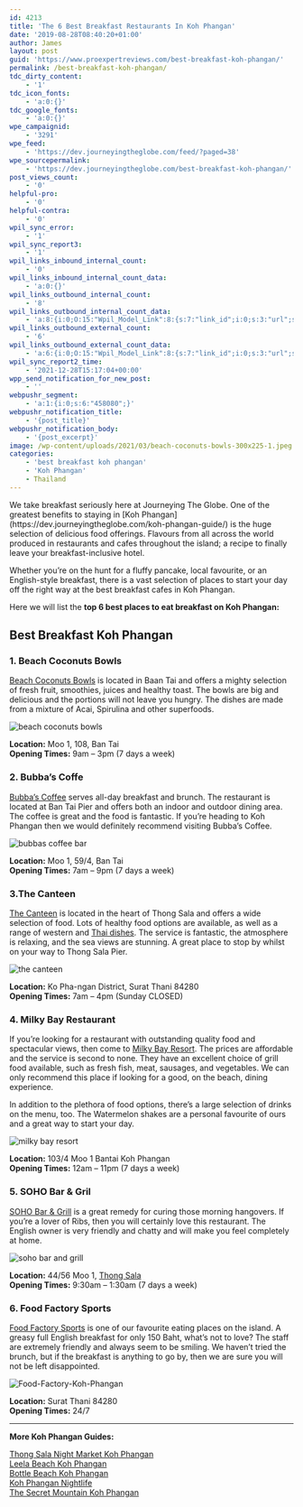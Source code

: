 ```yaml
---
id: 4213
title: 'The 6 Best Breakfast Restaurants In Koh Phangan'
date: '2019-08-28T08:40:20+01:00'
author: James
layout: post
guid: 'https://www.proexpertreviews.com/best-breakfast-koh-phangan/'
permalink: /best-breakfast-koh-phangan/
tdc_dirty_content:
    - '1'
tdc_icon_fonts:
    - 'a:0:{}'
tdc_google_fonts:
    - 'a:0:{}'
wpe_campaignid:
    - '3291'
wpe_feed:
    - 'https://dev.journeyingtheglobe.com/feed/?paged=38'
wpe_sourcepermalink:
    - 'https://dev.journeyingtheglobe.com/best-breakfast-koh-phangan/'
post_views_count:
    - '0'
helpful-pro:
    - '0'
helpful-contra:
    - '0'
wpil_sync_error:
    - '1'
wpil_sync_report3:
    - '1'
wpil_links_inbound_internal_count:
    - '0'
wpil_links_inbound_internal_count_data:
    - 'a:0:{}'
wpil_links_outbound_internal_count:
    - '8'
wpil_links_outbound_internal_count_data:
    - 'a:8:{i:0;O:15:"Wpil_Model_Link":8:{s:7:"link_id";i:0;s:3:"url";s:53:"https://www.journeyingtheglobe.com/koh-phangan-guide/";s:4:"host";s:22:"journeyingtheglobe.com";s:8:"internal";b:1;s:4:"post";O:15:"Wpil_Model_Post":9:{s:2:"id";i:4225;s:5:"title";N;s:4:"type";s:4:"post";s:6:"status";N;s:7:"content";N;s:5:"links";N;s:4:"slug";N;s:6:"clicks";N;s:8:"position";N;}s:6:"anchor";s:11:"Koh Phangan";s:15:"added_by_plugin";b:0;s:8:"location";s:7:"content";}i:1;O:15:"Wpil_Model_Link":8:{s:7:"link_id";i:0;s:3:"url";s:57:"https://www.journeyingtheglobe.com/thailand-food-culture/";s:4:"host";s:22:"journeyingtheglobe.com";s:8:"internal";b:1;s:4:"post";O:15:"Wpil_Model_Post":9:{s:2:"id";i:3345;s:5:"title";N;s:4:"type";s:4:"post";s:6:"status";N;s:7:"content";N;s:5:"links";N;s:4:"slug";N;s:6:"clicks";N;s:8:"position";N;}s:6:"anchor";s:11:"Thai dishes";s:15:"added_by_plugin";b:0;s:8:"location";s:7:"content";}i:2;O:15:"Wpil_Model_Link":8:{s:7:"link_id";i:0;s:3:"url";s:80:"https://www.journeyingtheglobe.com/category/thong-sala-night-market-koh-phangan/";s:4:"host";s:22:"journeyingtheglobe.com";s:8:"internal";b:1;s:4:"post";O:15:"Wpil_Model_Post":9:{s:2:"id";i:2244;s:5:"title";N;s:4:"type";s:4:"term";s:6:"status";N;s:7:"content";N;s:5:"links";N;s:4:"slug";N;s:6:"clicks";N;s:8:"position";N;}s:6:"anchor";s:10:"Thong Sala";s:15:"added_by_plugin";b:0;s:8:"location";s:7:"content";}i:3;O:15:"Wpil_Model_Link":8:{s:7:"link_id";i:0;s:3:"url";s:71:"https://www.journeyingtheglobe.com/thong-sala-night-market-koh-phangan/";s:4:"host";s:22:"journeyingtheglobe.com";s:8:"internal";b:1;s:4:"post";O:15:"Wpil_Model_Post":9:{s:2:"id";i:4195;s:5:"title";N;s:4:"type";s:4:"post";s:6:"status";N;s:7:"content";N;s:5:"links";N;s:4:"slug";N;s:6:"clicks";N;s:8:"position";N;}s:6:"anchor";s:41:"Thong Sala Night Market Koh Phangan&nbsp;";s:15:"added_by_plugin";b:0;s:8:"location";s:7:"content";}i:4;O:15:"Wpil_Model_Link":8:{s:7:"link_id";i:0;s:3:"url";s:59:"https://www.journeyingtheglobe.com/leela-beach-koh-phangan/";s:4:"host";s:22:"journeyingtheglobe.com";s:8:"internal";b:1;s:4:"post";O:15:"Wpil_Model_Post":9:{s:2:"id";i:4223;s:5:"title";N;s:4:"type";s:4:"post";s:6:"status";N;s:7:"content";N;s:5:"links";N;s:4:"slug";N;s:6:"clicks";N;s:8:"position";N;}s:6:"anchor";s:23:"Leela Beach Koh Phangan";s:15:"added_by_plugin";b:0;s:8:"location";s:7:"content";}i:5;O:15:"Wpil_Model_Link":8:{s:7:"link_id";i:0;s:3:"url";s:60:"https://www.journeyingtheglobe.com/bottle-beach-koh-phangan/";s:4:"host";s:22:"journeyingtheglobe.com";s:8:"internal";b:1;s:4:"post";O:15:"Wpil_Model_Post":9:{s:2:"id";i:4221;s:5:"title";N;s:4:"type";s:4:"post";s:6:"status";N;s:7:"content";N;s:5:"links";N;s:4:"slug";N;s:6:"clicks";N;s:8:"position";N;}s:6:"anchor";s:24:"Bottle Beach Koh Phangan";s:15:"added_by_plugin";b:0;s:8:"location";s:7:"content";}i:6;O:15:"Wpil_Model_Link":8:{s:7:"link_id";i:0;s:3:"url";s:57:"https://www.journeyingtheglobe.com/koh-phangan-nightlife/";s:4:"host";s:22:"journeyingtheglobe.com";s:8:"internal";b:1;s:4:"post";O:15:"Wpil_Model_Post":9:{s:2:"id";i:4215;s:5:"title";N;s:4:"type";s:4:"post";s:6:"status";N;s:7:"content";N;s:5:"links";N;s:4:"slug";N;s:6:"clicks";N;s:8:"position";N;}s:6:"anchor";s:21:"Koh Phangan Nightlife";s:15:"added_by_plugin";b:0;s:8:"location";s:7:"content";}i:7;O:15:"Wpil_Model_Link":8:{s:7:"link_id";i:0;s:3:"url";s:67:"https://www.journeyingtheglobe.com/the-secret-mountain-koh-phangan/";s:4:"host";s:22:"journeyingtheglobe.com";s:8:"internal";b:1;s:4:"post";O:15:"Wpil_Model_Post":9:{s:2:"id";i:4227;s:5:"title";N;s:4:"type";s:4:"post";s:6:"status";N;s:7:"content";N;s:5:"links";N;s:4:"slug";N;s:6:"clicks";N;s:8:"position";N;}s:6:"anchor";s:31:"The Secret Mountain Koh Phangan";s:15:"added_by_plugin";b:0;s:8:"location";s:7:"content";}}'
wpil_links_outbound_external_count:
    - '6'
wpil_links_outbound_external_count_data:
    - 'a:6:{i:0;O:15:"Wpil_Model_Link":8:{s:7:"link_id";i:0;s:3:"url";s:31:"https://beachcoconutsbowls.com/";s:4:"host";s:22:"beachcoconutsbowls.com";s:8:"internal";b:0;s:4:"post";N;s:6:"anchor";s:20:"Beach Coconuts Bowls";s:15:"added_by_plugin";b:0;s:8:"location";s:7:"content";}i:1;O:15:"Wpil_Model_Link":8:{s:7:"link_id";i:0;s:3:"url";s:125:"https://www.tripadvisor.co.uk/Restaurant_Review-g303907-d9582944-Reviews-Bubba_s_Coffee-Ko_Pha_Ngan_Surat_Thani_Province.html";s:4:"host";s:17:"tripadvisor.co.uk";s:8:"internal";b:0;s:4:"post";N;s:6:"anchor";s:16:"Bubba’s Coffee";s:15:"added_by_plugin";b:0;s:8:"location";s:7:"content";}i:2;O:15:"Wpil_Model_Link":8:{s:7:"link_id";i:0;s:3:"url";s:122:"https://www.tripadvisor.co.uk/Restaurant_Review-g303907-d8411820-Reviews-The_Canteen-Ko_Pha_Ngan_Surat_Thani_Province.html";s:4:"host";s:17:"tripadvisor.co.uk";s:8:"internal";b:0;s:4:"post";N;s:6:"anchor";s:11:"The Canteen";s:15:"added_by_plugin";b:0;s:8:"location";s:7:"content";}i:3;O:15:"Wpil_Model_Link":8:{s:7:"link_id";i:0;s:3:"url";s:299:"http://www.booking.com/hotel/th/milky-bay-resort.en.html?aid=2136884;label=milky-bay-resort-6sXnGEpYf_XC5yAk*S75SgS267231145321:pl:ta:p1:p2:ac:ap1t1:neg:fi:tikwd-12420736179:lp1007089:li:dec:dm;ws=&amp;gclid=CjwKCAjwzJjrBRBvEiwA867bykPmsC2vaF78yKu-EzKvTbLuu2aFhfmWqTRH5OXvt_0OWHTsialanBoCWN0QAvD_BwE";s:4:"host";s:11:"booking.com";s:8:"internal";b:0;s:4:"post";N;s:6:"anchor";s:16:"Milky Bay Resort";s:15:"added_by_plugin";b:0;s:8:"location";s:7:"content";}i:4;O:15:"Wpil_Model_Link":8:{s:7:"link_id";i:0;s:3:"url";s:24:"https://sohophangan.com/";s:4:"host";s:15:"sohophangan.com";s:8:"internal";b:0;s:4:"post";N;s:6:"anchor";s:20:"SOHO Bar &amp; Grill";s:15:"added_by_plugin";b:0;s:8:"location";s:7:"content";}i:5;O:15:"Wpil_Model_Link":8:{s:7:"link_id";i:0;s:3:"url";s:136:"https://www.tripadvisor.co.uk/Restaurant_Review-g303907-d1765391-Reviews-Food_Factory_Sports_Diner-Ko_Pha_Ngan_Surat_Thani_Province.html";s:4:"host";s:17:"tripadvisor.co.uk";s:8:"internal";b:0;s:4:"post";N;s:6:"anchor";s:19:"Food Factory Sports";s:15:"added_by_plugin";b:0;s:8:"location";s:7:"content";}}'
wpil_sync_report2_time:
    - '2021-12-28T15:17:04+00:00'
wpp_send_notification_for_new_post:
    - ''
webpushr_segment:
    - 'a:1:{i:0;s:6:"458080";}'
webpushr_notification_title:
    - '{post_title}'
webpushr_notification_body:
    - '{post_excerpt}'
image: /wp-content/uploads/2021/03/beach-coconuts-bowls-300x225-1.jpeg
categories:
    - 'best breakfast koh phangan'
    - 'Koh Phangan'
    - Thailand
---
```


<div>We take breakfast seriously here at Journeying The Globe. One of the greatest benefits to staying in [Koh Phangan](https://dev.journeyingtheglobe.com/koh-phangan-guide/) is the huge selection of delicious food offerings. Flavours from all across the world produced in restaurants and cafes throughout the island; a recipe to finally leave your breakfast-inclusive hotel.

Whether you’re on the hunt for a fluffy pancake, local favourite, or an English-style breakfast, there is a vast selection of places to start your day off the right way at the best breakfast cafes in Koh Phangan.

Here we will list the **top 6 best places to eat breakfast on Koh Phangan:**

## Best Breakfast Koh Phangan

### 1. Beach Coconuts Bowls

[Beach Coconuts Bowls](https://beachcoconutsbowls.com/) is located in Baan Tai and offers a mighty selection of fresh fruit, smoothies, juices and healthy toast. The bowls are big and delicious and the portions will not leave you hungry. The dishes are made from a mixture of Acai, Spirulina and other superfoods.<span class="Apple-converted-space"> </span>

![beach coconuts bowls](https://dev.journeyingtheglobe.com/wp-content/uploads/2021/03/beach-coconuts-bowls-300x225-1.jpeg)

**Location:** Moo 1, 108, Ban Tai  
**Opening Times:** 9am – 3pm (7 days a week)

### 2. Bubba’s Coffe

[Bubba’s Coffee](https://www.tripadvisor.co.uk/Restaurant_Review-g303907-d9582944-Reviews-Bubba_s_Coffee-Ko_Pha_Ngan_Surat_Thani_Province.html) serves all-day breakfast and brunch. The restaurant is located at Ban Tai Pier and offers both an indoor and outdoor dining area. The coffee is great and the food is fantastic. If you’re heading to Koh Phangan then we would definitely recommend visiting Bubba’s Coffee.

![bubbas coffee bar](https://dev.journeyingtheglobe.com/wp-content/uploads/2021/03/bubbas-coffee-bar-06-300x174-1.jpg)

**Location:** Moo 1, 59/4, Ban Tai  
**Opening Times:** 7am – 9pm (7 days a week)

### 3.The Canteen

[The Canteen](https://www.tripadvisor.co.uk/Restaurant_Review-g303907-d8411820-Reviews-The_Canteen-Ko_Pha_Ngan_Surat_Thani_Province.html) is located in the heart of Thong Sala and offers a wide selection of food. Lots of healthy food options are available, as well as a range of western and [Thai dishes](https://dev.journeyingtheglobe.com/thailand-food-culture/ "Thailand Food Culture: Thai Cuisine’s 9 Best Dishes"). The service is fantastic, the atmosphere is relaxing, and the sea views are stunning. A great place to stop by whilst on your way to Thong Sala Pier.

![the canteen](https://dev.journeyingtheglobe.com/wp-content/uploads/2021/03/the-canteen-300x200-1.jpg)

**Location:** Ko Pha-ngan District, Surat Thani 84280  
**Opening Times:** 7am – 4pm (Sunday CLOSED)

### 4. Milky Bay Restaurant

If you’re looking for a restaurant with outstanding quality food and spectacular views, then come to [Milky Bay Resort](http://www.booking.com/hotel/th/milky-bay-resort.en.html?aid=2136884;label=milky-bay-resort-6sXnGEpYf_XC5yAk*S75SgS267231145321:pl:ta:p1:p2:ac:ap1t1:neg:fi:tikwd-12420736179:lp1007089:li:dec:dm;ws=&gclid=CjwKCAjwzJjrBRBvEiwA867bykPmsC2vaF78yKu-EzKvTbLuu2aFhfmWqTRH5OXvt_0OWHTsialanBoCWN0QAvD_BwE). The prices are affordable and the service is second to none. They have an excellent choice of grill food available, such as fresh fish, meat, sausages, and vegetables. We can only recommend this place if looking for a good, on the beach, dining experience.

In addition to the plethora of food options, there’s a large selection of drinks on the menu, too. The Watermelon shakes are a personal favourite of ours and a great way to start your day.

![milky bay resort](https://dev.journeyingtheglobe.com/wp-content/uploads/2021/03/milky-bay-fish-300x168-1.jpg)

**Location:** 103/4 Moo 1 Bantai Koh Phangan  
**Opening Times:** 12am – 11pm (7 days a week)

### 5. SOHO Bar &amp; Gril

[SOHO Bar &amp; Grill](https://sohophangan.com/) is a great remedy for curing those morning hangovers. If you’re a lover of Ribs, then you will certainly love this restaurant. The English owner is very friendly and chatty and will make you feel completely at home.

![soho bar and grill](https://dev.journeyingtheglobe.com/wp-content/uploads/2021/03/soho-bar-and-grill-300x169-1.jpg)

**Location:** 44/56 Moo 1, [Thong Sala](https://dev.journeyingtheglobe.com/category/thong-sala-night-market-koh-phangan/ "Thong Sala night market Koh phangan")  
**Opening Times:** 9:30am – 1:30am (7 days a week)

### 6. Food Factory Sports

[Food Factory Sports](https://www.tripadvisor.co.uk/Restaurant_Review-g303907-d1765391-Reviews-Food_Factory_Sports_Diner-Ko_Pha_Ngan_Surat_Thani_Province.html) is one of our favourite eating places on the island. A greasy full English breakfast for only 150 Baht, what’s not to love? The staff are extremely friendly and always seem to be smiling. We haven’t tried the brunch, but if the breakfast is anything to go by, then we are sure you will not be left disappointed.<span class="Apple-converted-space"> </span>

![Food-Factory-Koh-Phangan](https://dev.journeyingtheglobe.com/wp-content/uploads/2021/03/Food-Factory-Koh-Phangan-300x225-1.jpg)

**Location:** Surat Thani 84280  
**Opening Times:** 24/7

- - - - - -

**More Koh Phangan Guides:**

[Thong Sala Night Market Koh Phangan ](https://dev.journeyingtheglobe.com/thong-sala-night-market-koh-phangan/)  
[Leela Beach Koh Phangan](https://dev.journeyingtheglobe.com/leela-beach-koh-phangan/)  
[Bottle Beach Koh Phangan](https://dev.journeyingtheglobe.com/bottle-beach-koh-phangan/)  
[Koh Phangan Nightlife](https://dev.journeyingtheglobe.com/koh-phangan-nightlife/)  
[The Secret Mountain Koh Phangan](https://dev.journeyingtheglobe.com/the-secret-mountain-koh-phangan/)

</div>